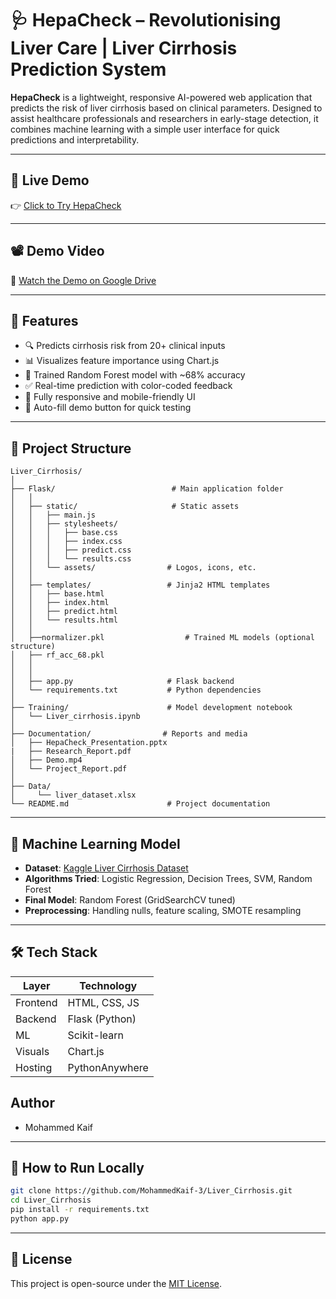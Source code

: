 
# 🩺 HepaCheck – Revolutionising Liver Care | Liver Cirrhosis Prediction System

**HepaCheck** is a lightweight, responsive AI-powered web application that predicts the risk of liver cirrhosis based on clinical parameters. Designed to assist healthcare professionals and researchers in early-stage detection, it combines machine learning with a simple user interface for quick predictions and interpretability.

---

## 🚀 Live Demo
👉 [Click to Try HepaCheck](https://hepacheck.pythonanywhere.com)

---

## 📽️ Demo Video
🎥 [Watch the Demo on Google Drive](https://drive.google.com/file/d/1r0yT9LP-eMFMNDLHWC5uexgbeYyShtvl/view?usp=sharing)

---

## 🧪 Features

- 🔍 Predicts cirrhosis risk from 20+ clinical inputs
- 📊 Visualizes feature importance using Chart.js
- 🧠 Trained Random Forest model with ~68% accuracy
- ✅ Real-time prediction with color-coded feedback
- 📱 Fully responsive and mobile-friendly UI
- 🧪 Auto-fill demo button for quick testing

---

## 📂 Project Structure

```
Liver_Cirrhosis/
│
├── Flask/                          # Main application folder
│   │
│   ├── static/                     # Static assets
│   │   ├── main.js
│   │   ├── stylesheets/
│   │   │   ├── base.css
│   │   │   ├── index.css
│   │   │   ├── predict.css
│   │   │   └── results.css
│   │   └── assets/                # Logos, icons, etc.
│   │
│   ├── templates/                 # Jinja2 HTML templates
│   │   ├── base.html
│   │   ├── index.html
│   │   ├── predict.html
│   │   └── results.html
│   │
│   ├──normalizer.pkl                  # Trained ML models (optional structure)
│   ├── rf_acc_68.pkl
│   │
│   │
│   ├── app.py                     # Flask backend
│   └── requirements.txt           # Python dependencies
│
├── Training/                      # Model development notebook
│   └── Liver_cirrhosis.ipynb
│
├── Documentation/                # Reports and media
│   ├── HepaCheck_Presentation.pptx
|   ├── Research_Report.pdf
│   ├── Demo.mp4
│   └── Project_Report.pdf
│
├── Data/                   
│     └── liver_dataset.xlsx
└── README.md                      # Project documentation
```

---

## 🧬 Machine Learning Model

- **Dataset**: [Kaggle Liver Cirrhosis Dataset](https://www.kaggle.com/datasets/bhavanipriya222/liver-cirrhosis-prediction)
- **Algorithms Tried**: Logistic Regression, Decision Trees, SVM, Random Forest
- **Final Model**: Random Forest (GridSearchCV tuned)
- **Preprocessing**: Handling nulls, feature scaling, SMOTE resampling

---

## 🛠️ Tech Stack

| Layer      | Technology            |
|------------|------------------------|
| Frontend   | HTML, CSS, JS          |
| Backend    | Flask (Python)         |
| ML         | Scikit-learn           |
| Visuals    | Chart.js               |
| Hosting    | PythonAnywhere         |


## Author
- Mohammed Kaif

---

## 📌 How to Run Locally

```bash
git clone https://github.com/MohammedKaif-3/Liver_Cirrhosis.git
cd Liver_Cirrhosis
pip install -r requirements.txt
python app.py
```

---

## 📄 License
This project is open-source under the [MIT License](LICENSE).
